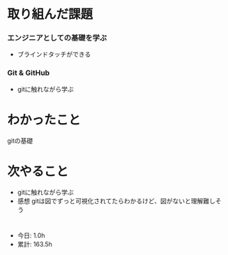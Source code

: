 # 取り組んだ課題
### エンジニアとしての基礎を学ぶ
* ブラインドタッチができる
### Git & GitHub
* gitに触れながら学ぶ
# わかったこと
gitの基礎
# 次やること
* gitに触れながら学ぶ
* 感想
gitは図でずっと可視化されてたらわかるけど、図がないと理解難しそう
# 
* 今日: 1.0h
* 累計: 163.5h
